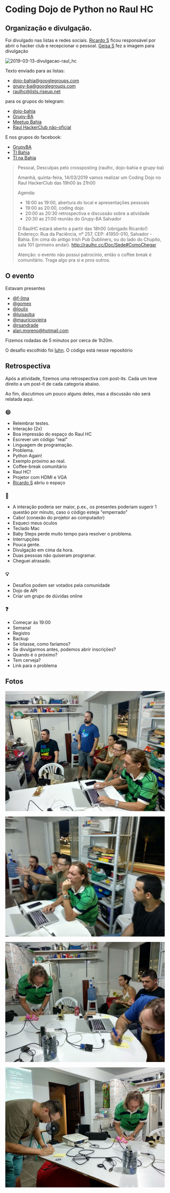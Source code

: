 # Coding Dojo de Python no Raul HC

## Organização e divulgação.

Foi divulgado nas listas e redes sociais. [Ricardo S](https://t.me/massarelos) ficou responsável por abrir o hacker club e recepcionar o pessoal. [Geisa S](https://t.me/ge1sasant0s) fez a imagem para divulgação


![2019-03-13-divulgacao-raul_hc](https://user-images.githubusercontent.com/95258/54295588-1b798000-4592-11e9-860e-e353e7c314ca.jpg)

Texto enviado para as listas:
- dojo-bahia@googlegroups.com
- grupy-ba@googlegroups.com
- raulhc@lists.riseup.net

para os grupos do telegram:
- [dojo-bahia](https://t.me/dojobahia)
- [Grupy-BA](https://t.me/grupyba)
- [Meetup Bahia](https://t.me/meetupba)
- [Raul HackerClub não-oficial](https://t.me/raulhackerclubnaooficial)

E nos grupos do facebook:
- [GrupyBA](https://web.facebook.com/groups/grupyba/permalink/3061540480538724/)
- [TI Bahia](https://web.facebook.com/groups/213479555518461/permalink/1009844525881956/)
- [TI na Bahia](https://web.facebook.com/groups/TInaBahia/permalink/2173992946021570/)

> Pessoal,
> Desculpas pelo crossposting (raulhc, dojo-bahia e grupy-ba)
>
> Amanhã, quinta-feira, 14/03/2019 vamos realizar um Coding Dojo no Raul HackerClub das 19h00 às 21h00
>
> Agenda:
> - 18:00 as 19:00, abertura do local e apresentações pessoais
> - 19:00 as 20:00, coding dojo
> - 20:00 as 20:30 retrospectiva e discussão sobre a atividade
> - 20:30 as 21:00 reunião do Grupy-BA Salvador
>
> O RaulHC estará aberto a partir das 18h00 (obrigado Ricardo!)
> Endereço: Rua da Paciência, nº 257, CEP: 41950-010, Salvador - Bahia. Em cima do antigo Irish Pub Dubliners, ou do lado do Chupito, sala 101 (primeiro andar). http://raulhc.cc/Doc/Sede#ComoChegar
>
> Atenção: o evento não possui patrocínio, então o coffee break é comunitário. Traga algo pra si e pros outros.

## O evento

Estavam presentes
- [@f-lima](https://github.com/f-lima)
- [@gomex](https://github.com/gomex)
- [@loulix](https://github.com/loulix)
- [@luisaoba](https://github.com/luisaoba)
- [@mauriciovieira](https://github.com/mauriciovieira)
- [@rsandrade](https://github.com/rsandrade)
- alan.moreno@hotmail.com

Fizemos rodadas de 5 minutos por cerca de 1h20m.

O desafio escolhido foi [luhn](https://github.com/exercism/python/tree/master/exercises/luhn). O código está nesse repositório

## Retrospectiva

Após a atividade, fizemos uma retrospectiva com post-its. Cada um teve direito a um post-it de cada categoria abaixo.

Ao fim, discutimos um pouco alguns deles, mas a discussão não será relatada aqui.

### 😄

- Relembrar testes.
- Interação (2x)
- Boa impressão do espaço do Raul HC
- Escrever um código "real"
- Linguagem de programação.
- Problema.
- Python Again!
- Exemplo próximo ao real.
- Coffee-break comunitário
- Raul HC!
- Projetor com HDMI e VGA
- [Ricardo S](https://t.me/massarelos) abriu o espaço

### 🙁

- A interação poderia ser maior, p.ex., os presentes poderiam sugerir 1 questão por minuto, caso o código esteja "emperrado"
- Cabo! (conexão do projetor ao computador)
- Esqueci meus óculos
- Teclado Mac
- Baby Steps perde muito tempo para resolver o problema.
- Interrupções
- Pouca gente.
- Divulgação em cima da hora.
- Duas pessoas não quiseram programar.
- Cheguei atrasado.

### 💡

- Desafios podem ser votados pela comunidade
- Dojo de API
- Criar um grupo de dúvidas online

### ❓

- Começar às 19:00
- Semanal
- Registro
- Backup
- Se lotasse, como faríamos?
- Se divulgarmos antes, podemos abrir inscrições?
- Quando é o próximo?
- Tem cerveja?
- Link para o problema

## Fotos

![Dojo](img/photo_2019-03-15-dojo.jpeg)

![Dojo](img/photo_2019-03-15-dojo2.jpeg)

![Retrospectiva](img/photo_2019-03-15-retrospectiva1.jpeg)

![Retrospectiva](img/photo_2019-03-15-retrospectiva2.jpeg)